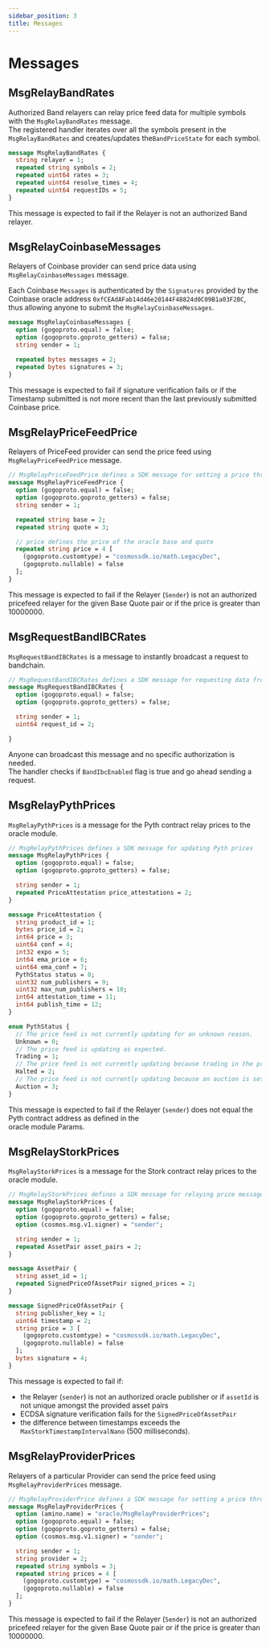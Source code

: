 ```yaml
---
sidebar_position: 3
title: Messages
---
```


# Messages

## MsgRelayBandRates

Authorized Band relayers can relay price feed data for multiple symbols with the `MsgRelayBandRates` message.\
The registered handler iterates over all the symbols present in the `MsgRelayBandRates` and creates/updates the`BandPriceState` for each symbol.

```protobuf
message MsgRelayBandRates {
  string relayer = 1;
  repeated string symbols = 2;
  repeated uint64 rates = 3;
  repeated uint64 resolve_times = 4;
  repeated uint64 requestIDs = 5;
}
```

This message is expected to fail if the Relayer is not an authorized Band relayer.

## MsgRelayCoinbaseMessages

Relayers of Coinbase provider can send price data using `MsgRelayCoinbaseMessages` message.

Each Coinbase `Messages` is authenticated by the `Signatures` provided by the Coinbase oracle address `0xfCEAdAFab14d46e20144F48824d0C09B1a03F2BC`, thus allowing anyone to submit the `MsgRelayCoinbaseMessages`.

```protobuf
message MsgRelayCoinbaseMessages {
  option (gogoproto.equal) = false;
  option (gogoproto.goproto_getters) = false;
  string sender = 1;

  repeated bytes messages = 2;
  repeated bytes signatures = 3;
}
```

This message is expected to fail if signature verification fails or if the Timestamp submitted is not more recent than the last previously submitted Coinbase price.

## MsgRelayPriceFeedPrice

Relayers of PriceFeed provider can send the price feed using `MsgRelayPriceFeedPrice` message.

```protobuf
// MsgRelayPriceFeedPrice defines a SDK message for setting a price through the pricefeed oracle.
message MsgRelayPriceFeedPrice {
  option (gogoproto.equal) = false;
  option (gogoproto.goproto_getters) = false;
  string sender = 1;

  repeated string base = 2;
  repeated string quote = 3;

  // price defines the price of the oracle base and quote
  repeated string price = 4 [
    (gogoproto.customtype) = "cosmossdk.io/math.LegacyDec",
    (gogoproto.nullable) = false
  ];
}
```

This message is expected to fail if the Relayer (`Sender`) is not an authorized pricefeed relayer for the given Base Quote pair or if the price is greater than 10000000.

## MsgRequestBandIBCRates

`MsgRequestBandIBCRates` is a message to instantly broadcast a request to bandchain.

```protobuf
// MsgRequestBandIBCRates defines a SDK message for requesting data from BandChain using IBC.
message MsgRequestBandIBCRates {
  option (gogoproto.equal) = false;
  option (gogoproto.goproto_getters) = false;

  string sender = 1;
  uint64 request_id = 2;

}
```

Anyone can broadcast this message and no specific authorization is needed.\
The handler checks if `BandIbcEnabled` flag is true and go ahead sending a request.

## MsgRelayPythPrices

`MsgRelayPythPrices` is a message for the Pyth contract relay prices to the oracle module.

```protobuf
// MsgRelayPythPrices defines a SDK message for updating Pyth prices
message MsgRelayPythPrices {
  option (gogoproto.equal) = false;
  option (gogoproto.goproto_getters) = false;

  string sender = 1;
  repeated PriceAttestation price_attestations = 2;
}

message PriceAttestation {
  string product_id = 1;
  bytes price_id = 2;
  int64 price = 3;
  uint64 conf = 4;
  int32 expo = 5;
  int64 ema_price = 6;
  uint64 ema_conf = 7;
  PythStatus status = 8;
  uint32 num_publishers = 9;
  uint32 max_num_publishers = 10;
  int64 attestation_time = 11;
  int64 publish_time = 12;
}

enum PythStatus {
  // The price feed is not currently updating for an unknown reason.
  Unknown = 0;
  // The price feed is updating as expected.
  Trading = 1;
  // The price feed is not currently updating because trading in the product has been halted.
  Halted = 2;
  // The price feed is not currently updating because an auction is setting the price.
  Auction = 3;
}
```

This message is expected to fail if the Relayer (`sender`) does not equal the Pyth contract address as defined in the\
oracle module Params.

## MsgRelayStorkPrices

`MsgRelayStorkPrices` is a message for the Stork contract relay prices to the oracle module.

```protobuf
// MsgRelayStorkPrices defines a SDK message for relaying price message from Stork API.
message MsgRelayStorkPrices {
  option (gogoproto.equal) = false;
  option (gogoproto.goproto_getters) = false;
  option (cosmos.msg.v1.signer) = "sender";

  string sender = 1;
  repeated AssetPair asset_pairs = 2;
}

message AssetPair {
  string asset_id = 1;
  repeated SignedPriceOfAssetPair signed_prices = 2;
}

message SignedPriceOfAssetPair {
  string publisher_key = 1;
  uint64 timestamp = 2;
  string price = 3 [
    (gogoproto.customtype) = "cosmossdk.io/math.LegacyDec",
    (gogoproto.nullable) = false
  ];
  bytes signature = 4;
}
```

This message is expected to fail if:

* the Relayer (`sender`) is not an authorized oracle publisher or if `assetId` is not unique amongst the provided asset pairs
* ECDSA signature verification fails for the `SignedPriceOfAssetPair`
* the difference between timestamps exceeds the `MaxStorkTimestampIntervalNano` (500 milliseconds).

## MsgRelayProviderPrices

Relayers of a particular Provider can send the price feed using `MsgRelayProviderPrices` message.

```protobuf
// MsgRelayProviderPrice defines a SDK message for setting a price through the provider oracle.
message MsgRelayProviderPrices {
  option (amino.name) = "oracle/MsgRelayProviderPrices";
  option (gogoproto.equal) = false;
  option (gogoproto.goproto_getters) = false;
  option (cosmos.msg.v1.signer) = "sender";

  string sender = 1;
  string provider = 2;
  repeated string symbols = 3;
  repeated string prices = 4 [
    (gogoproto.customtype) = "cosmossdk.io/math.LegacyDec",
    (gogoproto.nullable) = false
  ];
}
```

This message is expected to fail if the Relayer (`Sender`) is not an authorized pricefeed relayer for the given Base Quote pair or if the price is greater than 10000000.
